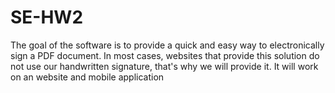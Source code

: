 # SE-HW2

The goal of the software is to provide a quick and easy way
to electronically sign a PDF document. In most cases,
websites that provide this solution do not use our
handwritten signature, that's why we will provide it.
It will work on an website and mobile application
